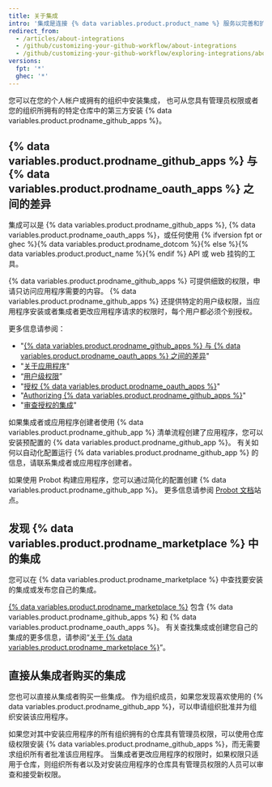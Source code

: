 ```yaml
---
title: 关于集成
intro: '集成是连接 {% data variables.product.product_name %} 服务以完善和扩展工作流程的工具与服务。'
redirect_from:
  - /articles/about-integrations
  - /github/customizing-your-github-workflow/about-integrations
  - /github/customizing-your-github-workflow/exploring-integrations/about-integrations
versions:
  fpt: '*'
  ghec: '*'
---
```


您可以在您的个人帐户或拥有的组织中安装集成， 也可从您具有管理员权限或者您的组织所拥有的特定仓库中的第三方安装 {% data variables.product.prodname_github_apps %}。

## {% data variables.product.prodname_github_apps %} 与 {% data variables.product.prodname_oauth_apps %} 之间的差异

集成可以是 {% data variables.product.prodname_github_apps %}, {% data variables.product.prodname_oauth_apps %}，或任何使用 {% ifversion fpt or ghec %}{% data variables.product.prodname_dotcom %}{% else %}{% data variables.product.product_name %}{% endif %} API 或 web 挂钩的工具。

{% data variables.product.prodname_github_apps %} 可提供细致的权限，申请只访问应用程序需要的内容。 {% data variables.product.prodname_github_apps %} 还提供特定的用户级权限，当应用程序安装或者集成者更改应用程序请求的权限时，每个用户都必须个别授权。

更多信息请参阅：
- "[{% data variables.product.prodname_github_apps %} 与 {% data variables.product.prodname_oauth_apps %} 之间的差异](/apps/differences-between-apps/)"
- "[关于应用程序](/apps/about-apps/)"
- “[用户级权限](/apps/building-github-apps/identifying-and-authorizing-users-for-github-apps/#user-level-permissions)”
- "[授权 {% data variables.product.prodname_oauth_apps %}](/github/authenticating-to-github/keeping-your-account-and-data-secure/authorizing-oauth-apps)"
- "[Authorizing {% data variables.product.prodname_github_apps %}](/github/authenticating-to-github/keeping-your-account-and-data-secure/authorizing-github-apps)"
- "[审查授权的集成](/articles/reviewing-your-authorized-integrations/)"

如果集成者或应用程序创建者使用 {% data variables.product.prodname_github_app %} 清单流程创建了应用程序，您可以安装预配置的 {% data variables.product.prodname_github_app %}。 有关如何以自动化配置运行 {% data variables.product.prodname_github_app %} 的信息，请联系集成者或应用程序创建者。

如果使用 Probot 构建应用程序，您可以通过简化的配置创建 {% data variables.product.prodname_github_app %}。 更多信息请参阅 [Probot 文档](https://probot.github.io/docs/)站点。

## 发现 {% data variables.product.prodname_marketplace %} 中的集成

您可以在 {% data variables.product.prodname_marketplace %} 中查找要安装的集成或发布您自己的集成。

[{% data variables.product.prodname_marketplace %}](https://github.com/marketplace) 包含 {% data variables.product.prodname_github_apps %} 和 {% data variables.product.prodname_oauth_apps %}。 有关查找集成或创建您自己的集成的更多信息，请参阅“[关于 {% data variables.product.prodname_marketplace %}](/articles/about-github-marketplace)”。

## 直接从集成者购买的集成

您也可以直接从集成者购买一些集成。 作为组织成员，如果您发现喜欢使用的 {% data variables.product.prodname_github_app %}，可以申请组织批准并为组织安装该应用程序。

如果您对其中安装应用程序的所有组织拥有的仓库具有管理员权限，可以使用仓库级权限安装 {% data variables.product.prodname_github_apps %}，而无需要求组织所有者批准该应用程序。 当集成者更改应用程序的权限时，如果权限只适用于仓库，则组织所有者以及对安装应用程序的仓库具有管理员权限的人员可以审查和接受新权限。
